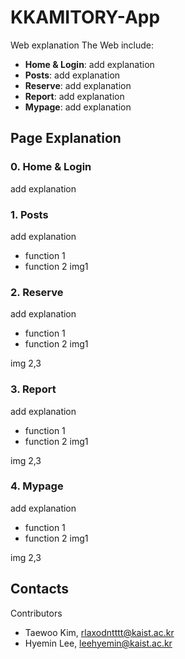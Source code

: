 # KKAMITORY-App

Web explanation
The Web include:  
- **Home & Login**: add explanation 
- **Posts**: add explanation 
- **Reserve**: add explanation 
- **Report**: add explanation 
- **Mypage**: add explanation 



## Page Explanation
### 0. Home & Login
add explanation  


### 1. Posts  
add explanation    
* function 1
* function 2
img1


### 2. Reserve
add explanation    
* function 1
* function 2
img1

<p float="left">
img 2,3
</p>


### 3. Report   
add explanation    
* function 1
* function 2
img1

<p float="left">
img 2,3
</p>


### 4. Mypage 
add explanation    
* function 1
* function 2
img1

<p float="left">
img 2,3
</p>



## Contacts
Contributors
- Taewoo Kim, rlaxodntttt@kaist.ac.kr
- Hyemin Lee, leehyemin@kaist.ac.kr
